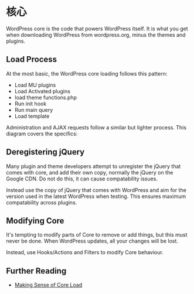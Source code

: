 # 核心

WordPress core is the code that powers WordPress itself. It is what you get when downloading WordPress from wordpress.org, minus the themes and plugins.

## Load Process

At the most basic, the WordPress core loading follows this pattern:

* Load MU plugins
* Load Activated plugins
* load theme functions.php
* Run init hook
* Run main query
* Load template

Administration and AJAX requests follow a similar but lighter process. This diagram covers the specifics:

[](../assets/wordpress_core_load.png)

## Deregistering jQuery

Many plugin and theme developers attempt to unregister the jQuery that comes with core, and add their own copy, normally the jQuery on the Google CDN. Do not do this, it can cause compatability issues.

Instead use the copy of jQuery that comes with WordPress and aim for the version used in the latest WordPress when testing. This ensures maximum compatability across plugins.

## Modifying Core

It's tempting to modify parts of Core to remove or add things, but this must never be done. When WordPress updates, all your changes will be lost.

Instead, use Hooks\/Actions and Filters to modify Core behaviour.

## Further Reading

* [Making Sense of Core Load](http://www.rarst.net/wordpress/wordpress-core-load/)

